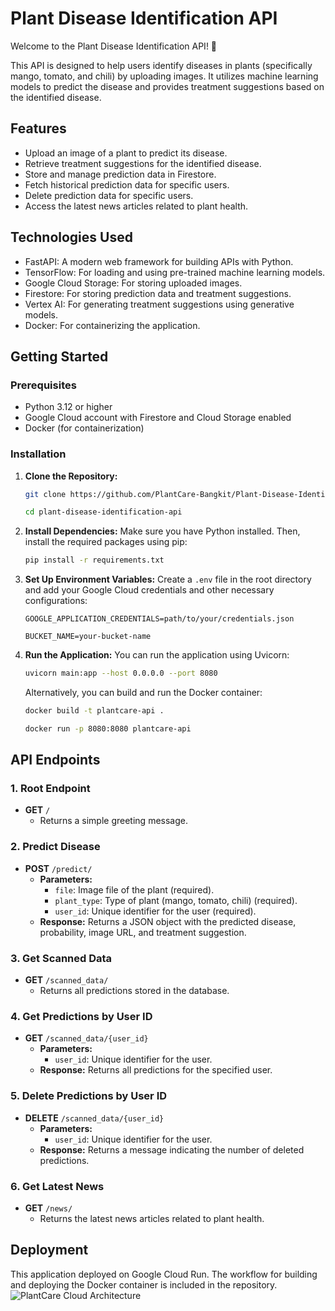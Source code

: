 # Plant Disease Identification API

Welcome to the Plant Disease Identification API! 🌱

This API is designed to help users identify diseases in plants (specifically mango, tomato, and chili) by uploading images. It utilizes machine learning models to predict the disease and provides treatment suggestions based on the identified disease.

## Features

- Upload an image of a plant to predict its disease.
- Retrieve treatment suggestions for the identified disease.
- Store and manage prediction data in Firestore.
- Fetch historical prediction data for specific users.
- Delete prediction data for specific users.
- Access the latest news articles related to plant health.

## Technologies Used

- FastAPI: A modern web framework for building APIs with Python.
- TensorFlow: For loading and using pre-trained machine learning models.
- Google Cloud Storage: For storing uploaded images.
- Firestore: For storing prediction data and treatment suggestions.
- Vertex AI: For generating treatment suggestions using generative models.
- Docker: For containerizing the application.

## Getting Started

### Prerequisites

- Python 3.12 or higher
- Google Cloud account with Firestore and Cloud Storage enabled
- Docker (for containerization)

### Installation

1. **Clone the Repository:**
    ```bash
    git clone https://github.com/PlantCare-Bangkit/Plant-Disease-Identification-Model.git
    
    cd plant-disease-identification-api
    ```


2. **Install Dependencies:**
   Make sure you have Python installed. Then, install the required packages using pip:
   ```bash
   pip install -r requirements.txt
   ```

3. **Set Up Environment Variables:**
   Create a `.env` file in the root directory and add your Google Cloud credentials and other necessary configurations:
   ```plaintext
   GOOGLE_APPLICATION_CREDENTIALS=path/to/your/credentials.json
   
   BUCKET_NAME=your-bucket-name
   ```


4. **Run the Application:**
   You can run the application using Uvicorn:
    ```bash
    uvicorn main:app --host 0.0.0.0 --port 8080
    ```

    Alternatively, you can build and run the Docker container:
    ```bash
    docker build -t plantcare-api .
    
    docker run -p 8080:8080 plantcare-api
    ```

## API Endpoints

### 1. Root Endpoint
- **GET** `/`
  - Returns a simple greeting message.

### 2. Predict Disease
- **POST** `/predict/`
  - **Parameters:**
    - `file`: Image file of the plant (required).
    - `plant_type`: Type of plant (mango, tomato, chili) (required).
    - `user_id`: Unique identifier for the user (required).
  - **Response:** Returns a JSON object with the predicted disease, probability, image URL, and treatment suggestion.

### 3. Get Scanned Data
- **GET** `/scanned_data/`
  - Returns all predictions stored in the database.

### 4. Get Predictions by User ID
- **GET** `/scanned_data/{user_id}`
  - **Parameters:**
    - `user_id`: Unique identifier for the user.
  - **Response:** Returns all predictions for the specified user.

### 5. Delete Predictions by User ID
- **DELETE** `/scanned_data/{user_id}`
  - **Parameters:**
    - `user_id`: Unique identifier for the user.
  - **Response:** Returns a message indicating the number of deleted predictions.

### 6. Get Latest News
- **GET** `/news/`
  - Returns the latest news articles related to plant health.

## Deployment

This application deployed on Google Cloud Run. The workflow for building and deploying the Docker container is included in the repository.
![PlantCare Cloud Architecture](https://github.com/user-attachments/assets/3e217187-7918-47f1-9294-1babc6ad8fac)

